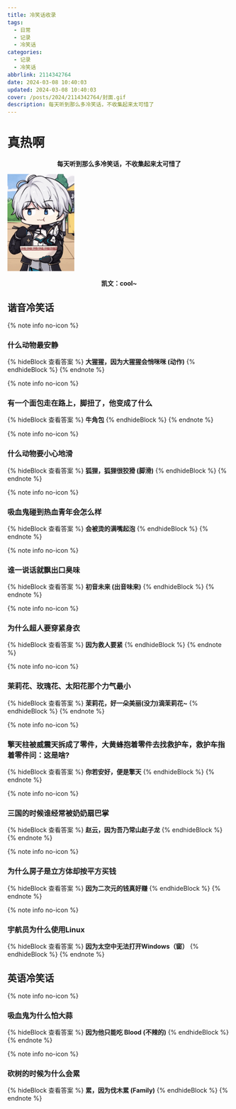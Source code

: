 ```yaml
---
title: 冷笑话收录
tags:
  - 日常
  - 记录
  - 冷笑话
categories:
  - 记录
  - 冷笑话
abbrlink: 2114342764
date: 2024-03-08 10:40:03
updated: 2024-03-08 10:40:03
cover: /posts/2024/2114342764/封面.gif
description: 每天听到那么多冷笑话，不收集起来太可惜了
---
```



<style>
  .hide-block {
    margin: 8px 0 8px;
}
</style>

# <i style="color: #f47466;" class="fa-solid fa-temperature-high"></i> 真热啊

**<center>每天听到那么多冷笑话，不收集起来太可惜了</center>**

<img src="./冷笑话收录/凯文捞蛋.gif" width="30%" height="30%" />

**<center>凯文：cool~</center>**

## <i style="color: #f47466;" class="fa-regular fa-comments"></i> 谐音冷笑话

{% note info no-icon %}
### 什么动物最安静
{% hideBlock 查看答案 %}
**大猩猩，因为大猩猩会悄咪咪 (动作)**
{% endhideBlock %}
{% endnote %}

{% note info no-icon %}
### 有一个面包走在路上，脚扭了，他变成了什么
{% hideBlock 查看答案 %}
**牛角包**
{% endhideBlock %}
{% endnote %}

{% note info no-icon %}
### 什么动物要小心地滑
{% hideBlock 查看答案 %}
**狐狸，狐狸很狡猾 (脚滑)**
{% endhideBlock %}
{% endnote %}

{% note info no-icon %}
### 吸血鬼碰到热血青年会怎么样
{% hideBlock 查看答案 %}
**会被烫的满嘴起泡**
{% endhideBlock %}
{% endnote %}

{% note info no-icon %}
### 谁一说话就飘出口臭味
{% hideBlock 查看答案 %}
**初音未来 (出音味来)**
{% endhideBlock %}
{% endnote %}

{% note info no-icon %}
### 为什么超人要穿紧身衣
{% hideBlock 查看答案 %}
**因为救人要紧**
{% endhideBlock %}
{% endnote %}

{% note info no-icon %}
### 茉莉花、玫瑰花、太阳花那个力气最小
{% hideBlock 查看答案 %}
**茉莉花，好一朵美丽(没力)滴茉莉花~**
{% endhideBlock %}
{% endnote %}

{% note info no-icon %}
### 擎天柱被威震天拆成了零件，大黄蜂抱着零件去找救护车，救护车指着零件问：这是啥?
{% hideBlock 查看答案 %}
**你若安好，便是擎天**
{% endhideBlock %}
{% endnote %}

{% note info no-icon %}
### 三国的时候谁经常被奶奶扇巴掌
{% hideBlock 查看答案 %}
**赵云，因为吾乃常山赵子龙**
{% endhideBlock %}
{% endnote %}

{% note info no-icon %}
### 为什么房子是立方体却按平方买钱
{% hideBlock 查看答案 %}
**因为二次元的钱真好赚**
{% endhideBlock %}
{% endnote %}

{% note info no-icon %}
### 宇航员为什么使用Linux
{% hideBlock 查看答案 %}
**因为太空中无法打开Windows（窗）**
{% endhideBlock %}
{% endnote %}


## <i style="color: #f47466;" class="fa-regular fa-comments"></i> 英语冷笑话

{% note info no-icon %}
### 吸血鬼为什么怕大蒜
{% hideBlock 查看答案 %}
**因为他只能吃 Blood (不辣的)**
{% endhideBlock %}
{% endnote %}

{% note info no-icon %}
### 砍树的时候为什么会累
{% hideBlock 查看答案 %}
**累，因为伐木累 (Family)**
{% endhideBlock %}
{% endnote %}
